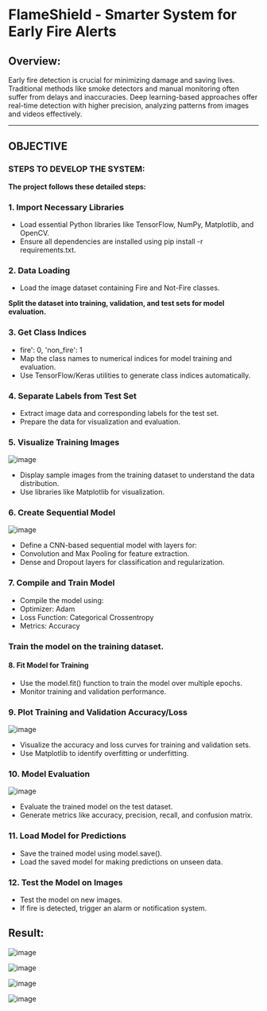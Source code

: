 # FlameShield - Smarter System for Early Fire Alerts
## Overview:
Early fire detection is crucial for minimizing damage and saving lives.  Traditional methods like smoke detectors and manual monitoring often suffer from delays and inaccuracies. Deep learning-based approaches offer real-time detection with higher precision, analyzing patterns from images and videos effectively.
____
## OBJECTIVE 

### STEPS TO DEVELOP THE SYSTEM: 
**The project follows these detailed steps:**

### 1. Import Necessary Libraries
* Load essential Python libraries like TensorFlow, NumPy, Matplotlib, and OpenCV.
* Ensure all dependencies are installed using pip install -r requirements.txt.
### 2. Data Loading
* Load the image dataset containing Fire and Not-Fire classes.

**Split the dataset into training, validation, and test sets for model evaluation.**
### 3. Get Class Indices
* fire': 0, 'non_fire': 1
* Map the class names to numerical indices for model training and evaluation.
* Use TensorFlow/Keras utilities to generate class indices automatically.

### 4. Separate Labels from Test Set
* Extract image data and corresponding labels for the test set.
* Prepare the data for visualization and evaluation.

### 5. Visualize Training Images
![image](https://github.com/user-attachments/assets/dfcce7c3-b72f-4e4f-a1a3-b2c9baf6696b)

* Display sample images from the training dataset to understand the data distribution.
* Use libraries like Matplotlib for visualization.

### 6. Create Sequential Model
![image](https://github.com/user-attachments/assets/ffc22640-f532-4b09-a59a-b1568ee5ff4e)

* Define a CNN-based sequential model with layers for:
* Convolution and Max Pooling for feature extraction.
* Dense and Dropout layers for classification and regularization.

### 7. Compile and Train Model
* Compile the model using:
* Optimizer: Adam
* Loss Function: Categorical Crossentropy
* Metrics: Accuracy

### Train the model on the training dataset.

#### 8. Fit Model for Training
* Use the model.fit() function to train the model over multiple epochs.
* Monitor training and validation performance.

### 9. Plot Training and Validation Accuracy/Loss
![image](https://github.com/user-attachments/assets/93236bb3-7923-46b0-9841-2ef6f5ecec74)

* Visualize the accuracy and loss curves for training and validation sets.
* Use Matplotlib to identify overfitting or underfitting.

### 10. Model Evaluation
![image](https://github.com/user-attachments/assets/03f9a16e-d177-48b8-9ed9-11098a5963b9)

* Evaluate the trained model on the test dataset.
* Generate metrics like accuracy, precision, recall, and confusion matrix.

### 11. Load Model for Predictions
* Save the trained model using model.save().
* Load the saved model for making predictions on unseen data.

### 12. Test the Model on Images
* Test the model on new images.
* If fire is detected, trigger an alarm or notification system.

## Result:

![image](https://github.com/user-attachments/assets/0323c2ab-d60e-4e29-98f4-e1cb60ca1ff4)


![image](https://github.com/user-attachments/assets/7debaf06-4351-42a0-9cca-aea605578a93)


![image](https://github.com/user-attachments/assets/fcbe0d6a-e21e-4268-a127-29f1426946e7)


![image](https://github.com/user-attachments/assets/1a216d57-8106-46f9-8e96-41ea28a34e0b)



